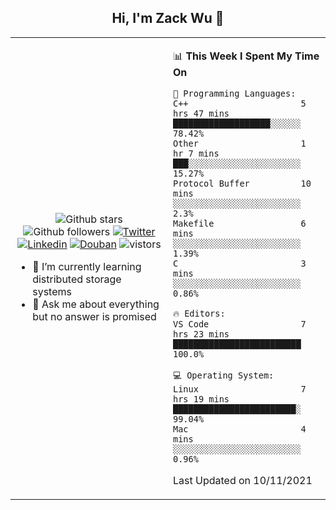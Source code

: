 <h2 align="center"> Hi, I'm Zack Wu 👋 </h2>

<table>
    <tr>
        <td valign="center" width="50%">
            <p align="center">
              <img src="https://img.shields.io/github/stars/izackwu?style=social" alt="Github stars" />
              <img src="https://img.shields.io/github/followers/izackwu?style=social" alt="Github followers" />
              <a href="https://twitter.com/_zackwu"><img src="https://img.shields.io/badge/@__zackwu-1DA1F2?style=flat&logo=Twitter&logoColor=white" alt="Twitter"/></a>
              <a href="https://www.linkedin.com/in/wuzhengke/?locale=en_US"><img src="https://img.shields.io/badge/@wuzhengke-0073b1?style=flat&logo=LinkedIn&logoColor=white" alt="Linkedin" /></a>
              <a href="https://www.douban.com/people/keith1"><img src="https://img.shields.io/badge/@keith1-007722?style=flat&logo=Douban&logoColor=white" alt="Douban" /></a>
              <img src="https://visitor-badge.glitch.me/badge?page_id=keithnull" alt="vistors" />
            </p>
            <ul>
                <li>🌱 I’m currently learning distributed storage systems</li>
                <li>💬 Ask me about everything but no answer is promised</li>
            </ul>
        </td>
       <td valign="top" width="50%">
    
<!--START_SECTION:waka-->
📊 **This Week I Spent My Time On** 

```text
💬 Programming Languages: 
C++                      5 hrs 47 mins       ███████████████████░░░░░░   78.42% 
Other                    1 hr 7 mins         ███░░░░░░░░░░░░░░░░░░░░░░   15.27% 
Protocol Buffer          10 mins             ░░░░░░░░░░░░░░░░░░░░░░░░░   2.3% 
Makefile                 6 mins              ░░░░░░░░░░░░░░░░░░░░░░░░░   1.39% 
C                        3 mins              ░░░░░░░░░░░░░░░░░░░░░░░░░   0.86%

🔥 Editors: 
VS Code                  7 hrs 23 mins       █████████████████████████   100.0%

💻 Operating System: 
Linux                    7 hrs 19 mins       ████████████████████████░   99.04% 
Mac                      4 mins              ░░░░░░░░░░░░░░░░░░░░░░░░░   0.96%

```


 Last Updated on 10/11/2021
<!--END_SECTION:waka-->
</td></tr>
</table>


